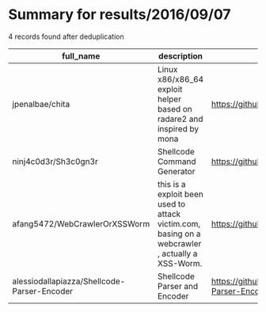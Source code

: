 
# Summary for results/2016/09/07
    
4 records found after deduplication

| full_name | description | html_url | matched_list | matched_count | pushed_at | size | stargazers_count | language | forks_count |
|---------------------------------------------|-------------------------------------------------------------------------------------------------|----------------------------------------------------------------|----------------|-----------------|---------------------------|--------|--------------------|------------|---------------|
| jpenalbae/chita | Linux x86/x86_64 exploit helper based on radare2 and inspired by mona | https://github.com/jpenalbae/chita | ['exploit'] | 1 | 2016-09-07 04:46:36+00:00 | 36 | 6 | JavaScript | 2 |
| ninj4c0d3r/Sh3c0gn3r | Shellcode Command Generator | https://github.com/ninj4c0d3r/Sh3c0gn3r | ['shellcode'] | 1 | 2016-09-07 00:32:15+00:00 | 1 | 1 | Shell | 1 |
| afang5472/WebCrawlerOrXSSWorm | this is a exploit been used to attack victim.com, basing on a webcrawler , actually a XSS-Worm. | https://github.com/afang5472/WebCrawlerOrXSSWorm | ['exploit'] | 1 | 2016-09-07 13:31:34+00:00 | 7 | 2 | Python | 1 |
| alessiodallapiazza/Shellcode-Parser-Encoder | Shellcode Parser and Encoder | https://github.com/alessiodallapiazza/Shellcode-Parser-Encoder | ['shellcode'] | 1 | 2016-09-07 09:21:18+00:00 | 4 | 0 | Python | 0 |

